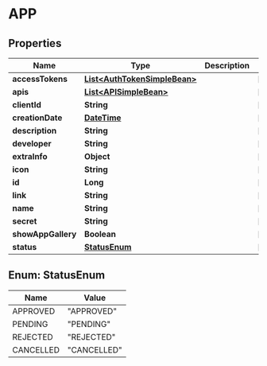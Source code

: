 
# APP

## Properties
Name | Type | Description | Notes
------------ | ------------- | ------------- | -------------
**accessTokens** | [**List&lt;AuthTokenSimpleBean&gt;**](AuthTokenSimpleBean.md) |  |  [optional]
**apis** | [**List&lt;APISimpleBean&gt;**](APISimpleBean.md) |  |  [optional]
**clientId** | **String** |  |  [optional]
**creationDate** | [**DateTime**](DateTime.md) |  |  [optional]
**description** | **String** |  |  [optional]
**developer** | **String** |  |  [optional]
**extraInfo** | **Object** |  |  [optional]
**icon** | **String** |  |  [optional]
**id** | **Long** |  |  [optional]
**link** | **String** |  |  [optional]
**name** | **String** |  |  [optional]
**secret** | **String** |  |  [optional]
**showAppGallery** | **Boolean** |  |  [optional]
**status** | [**StatusEnum**](#StatusEnum) |  |  [optional]


<a name="StatusEnum"></a>
## Enum: StatusEnum
Name | Value
---- | -----
APPROVED | &quot;APPROVED&quot;
PENDING | &quot;PENDING&quot;
REJECTED | &quot;REJECTED&quot;
CANCELLED | &quot;CANCELLED&quot;



